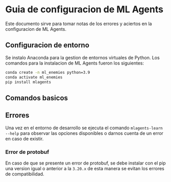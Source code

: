 # Guia de configuracion de ML Agents
Este documento sirve para tomar notas de los errores y aciertos en la configuracion de ML Agents.

## Configuracion de entorno
Se instalo Anaconda para la gestion de entornos virtuales de Python.
Los comandos para la instalacion de ML Agents fueron los siguientes:
```bash
conda create -n ml_enemies python=3.9
conda activate ml_enemies
pip install mlagents
```
## Comandos basicos


## Errores
Una vez en el entorno de desarrollo se ejecuta el comando `mlagents-learn --help` para observar las opciones disponibles
o darnos cuenta de un error en caso de existir.

### Error de protobuf
En caso de que se presente un error de protobuf, se debe instalar con el pip una version igual o anterior a la `3.20.x` 
de esta manera se evitan los errores de compatibilidad.